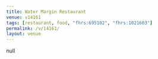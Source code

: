```yaml
---
title: Water Margin Restaurant
venue: v14161
tags: [restaurant, food, "fhrs:695102", "fhrs:1021603"]
permalink: /v/14161/
layout: venue
---
```

null